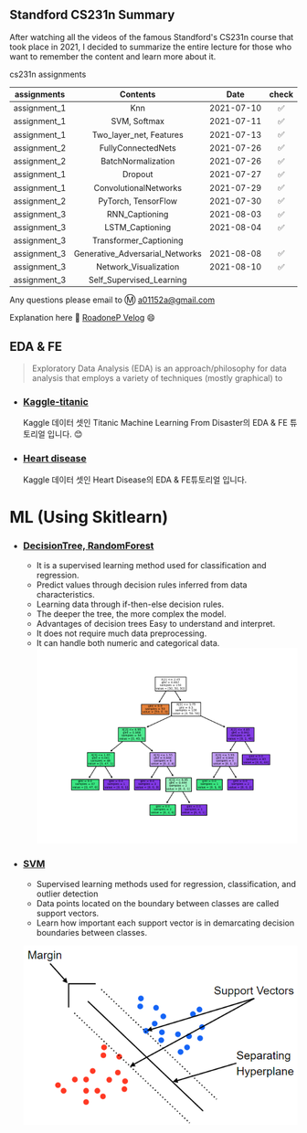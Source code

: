 Standford CS231n Summary
------------------------

After watching all the videos of the famous Standford's CS231n course that took place in 2021, I decided to summarize the entire lecture for those who want to remember the content and learn more about it.

cs231n assignments

| assignments  | Contents                | Date       | check              |
|:------------:|:-----------------------:|:----------:|:------------------:|
| assignment_1 |           Knn           | 2021-07-10 | :white_check_mark: |
| assignment_1 |      SVM, Softmax       | 2021-07-11 | :white_check_mark: |
| assignment_1 | Two_layer_net, Features | 2021-07-13 | :white_check_mark: |
| assignment_2 |   FullyConnectedNets    | 2021-07-26 | :white_check_mark: |
| assignment_2 |   BatchNormalization    | 2021-07-26 | :white_check_mark: |
| assignment_1 |         Dropout         | 2021-07-27 | :white_check_mark: |
| assignment_1 |  ConvolutionalNetworks  | 2021-07-29 | :white_check_mark: |
| assignment_2 |   PyTorch, TensorFlow   | 2021-07-30 | :white_check_mark: |
| assignment_3 |      RNN_Captioning     | 2021-08-03 | :white_check_mark: |
| assignment_3 |  LSTM_Captioning  | 2021-08-04 | :white_check_mark: |
| assignment_3 | Transformer_Captioning  | | |
| assignment_3 |Generative_Adversarial_Networks | 2021-08-08 | :white_check_mark: |
| assignment_3 |   Network_Visualization    | 2021-08-10 | :white_check_mark: |
| assignment_3 | Self_Supervised_Learning  |  |  |

Any questions please email to :m: a01152a@gmail.com 

Explanation here :link: [RoadoneP Velog](https://velog.io/@a01152a) :smile:

EDA & FE
--------

> Exploratory Data Analysis (EDA) is an approach/philosophy for data analysis that employs a variety of techniques (mostly graphical) to

-	### [Kaggle-titanic](https://github.com/RoadoneP/ML-DL/tree/main/EDA_FE/titanic) 
	Kaggle 데이터 셋인 Titanic Machine Learning From Disaster의 EDA & FE 튜토리얼 입니다. 😊
-	### [Heart disease](https://github.com/RoadoneP/ML-DL/tree/main/EDA_FE/heart_disease) 
	Kaggle 데이터 셋인 Heart Disease의 EDA & FE튜토리얼 입니다.

ML (Using Skitlearn)
====================

-	### [DecisionTree, RandomForest](https://github.com/RoadoneP/ML-DL/tree/main/Machine_laerning/DecisionTree%2CRandomForest)
	-	It is a supervised learning method used for classification and regression.
	-	Predict values ​​through decision rules inferred from data characteristics.
	-	Learning data through if-then-else decision rules.
	-	The deeper the tree, the more complex the model.
	-	Advantages of decision trees Easy to understand and interpret.
	-	It does not require much data preprocessing.
	-	It can handle both numeric and categorical data. ![](./image/DT.png)
-	### [SVM](https://github.com/RoadoneP/ML-DL/tree/main/Machine_laerning/SVM)

	-	Supervised learning methods used for regression, classification, and outlier detection
	-	Data points located on the boundary between classes are called support vectors.
	-	Learn how important each support vector is in demarcating decision boundaries between classes.

	![](./image/SVM.png)
